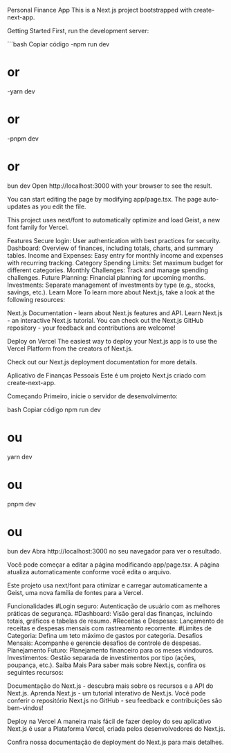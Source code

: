 Personal Finance App
This is a Next.js project bootstrapped with create-next-app.

Getting Started
First, run the development server:

´´´bash
Copiar código
-npm run dev
# or
-yarn dev
# or
-pnpm dev
# or
bun dev
Open http://localhost:3000 with your browser to see the result.

You can start editing the page by modifying app/page.tsx. The page auto-updates as you edit the file.

This project uses next/font to automatically optimize and load Geist, a new font family for Vercel.

Features
Secure login: User authentication with best practices for security.
Dashboard: Overview of finances, including totals, charts, and summary tables.
Income and Expenses: Easy entry for monthly income and expenses with recurring tracking.
Category Spending Limits: Set maximum budget for different categories.
Monthly Challenges: Track and manage spending challenges.
Future Planning: Financial planning for upcoming months.
Investments: Separate management of investments by type (e.g., stocks, savings, etc.).
Learn More
To learn more about Next.js, take a look at the following resources:

Next.js Documentation - learn about Next.js features and API.
Learn Next.js - an interactive Next.js tutorial.
You can check out the Next.js GitHub repository - your feedback and contributions are welcome!

Deploy on Vercel
The easiest way to deploy your Next.js app is to use the Vercel Platform from the creators of Next.js.

Check out our Next.js deployment documentation for more details.

Aplicativo de Finanças Pessoais
Este é um projeto Next.js criado com create-next-app.

Começando
Primeiro, inicie o servidor de desenvolvimento:

bash
Copiar código
npm run dev
# ou
yarn dev
# ou
pnpm dev
# ou
bun dev
Abra http://localhost:3000 no seu navegador para ver o resultado.

Você pode começar a editar a página modificando app/page.tsx. A página atualiza automaticamente conforme você edita o arquivo.

Este projeto usa next/font para otimizar e carregar automaticamente a Geist, uma nova família de fontes para a Vercel.

Funcionalidades
#Login seguro: Autenticação de usuário com as melhores práticas de segurança.
#Dashboard: Visão geral das finanças, incluindo totais, gráficos e tabelas de resumo.
#Receitas e Despesas: Lançamento de receitas e despesas mensais com rastreamento recorrente.
#Limites de Categoria: Defina um teto máximo de gastos por categoria.
Desafios Mensais: Acompanhe e gerencie desafios de controle de despesas.
Planejamento Futuro: Planejamento financeiro para os meses vindouros.
Investimentos: Gestão separada de investimentos por tipo (ações, poupança, etc.).
Saiba Mais
Para saber mais sobre Next.js, confira os seguintes recursos:

Documentação do Next.js - descubra mais sobre os recursos e a API do Next.js.
Aprenda Next.js - um tutorial interativo de Next.js.
Você pode conferir o repositório Next.js no GitHub - seu feedback e contribuições são bem-vindos!

Deploy na Vercel
A maneira mais fácil de fazer deploy do seu aplicativo Next.js é usar a Plataforma Vercel, criada pelos desenvolvedores do Next.js.

Confira nossa documentação de deployment do Next.js para mais detalhes.
